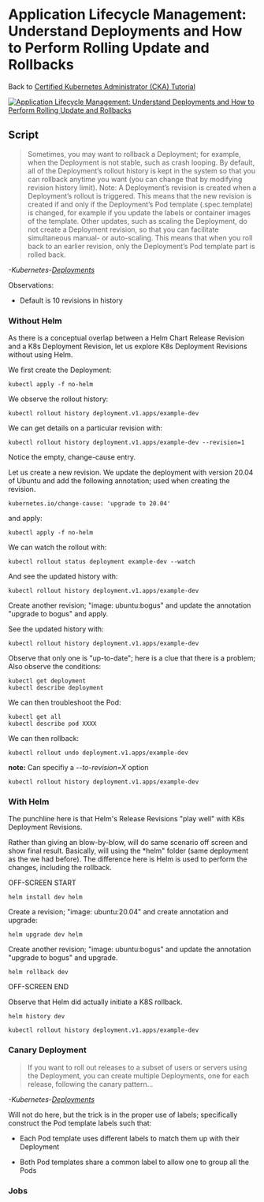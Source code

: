 # Application Lifecycle Management: Understand Deployments and How to Perform Rolling Update and Rollbacks

Back to [Certified Kubernetes Administrator (CKA) Tutorial](https://github.com/larkintuckerllc/k8s-cka-tutorial)

[![Application Lifecycle Management: Understand Deployments and How to Perform Rolling Update and Rollbacks](http://img.youtube.com/vi/XXXXX/0.jpg)](XXXXX)

## Script

> Sometimes, you may want to rollback a Deployment; for example, when the Deployment is not stable, such as crash looping. By default, all of the Deployment’s rollout history is kept in the system so that you can rollback anytime you want (you can change that by modifying revision history limit).
> Note: A Deployment’s revision is created when a Deployment’s rollout is triggered. This means that the new revision is created if and only if the Deployment’s Pod template (.spec.template) is changed, for example if you update the labels or container images of the template. Other updates, such as scaling the Deployment, do not create a Deployment revision, so that you can facilitate simultaneous manual- or auto-scaling. This means that when you roll back to an earlier revision, only the Deployment’s Pod template part is rolled back.

*-Kubernetes-[Deployments](https://kubernetes.io/docs/concepts/workloads/controllers/deployment/)*

Observations:

* Default is 10 revisions in history

### Without Helm

As there is a conceptual overlap between a Helm Chart Release Revision and a K8s Deployment Revision, let us explore K8s Deployment Revisions without using Helm.

We first create the Deployment:

```plaintext
kubectl apply -f no-helm
```

We observe the rollout history:

```plaintext
kubectl rollout history deployment.v1.apps/example-dev
```

We can get details on a particular revision with:

```plaintext
kubectl rollout history deployment.v1.apps/example-dev --revision=1
```

Notice the empty, change-cause entry.

Let us create a new revision. We update the deployment with version 20.04 of Ubuntu and add the following annotation; used when creating the revision.

```plaintext
kubernetes.io/change-cause: 'upgrade to 20.04'
```

and apply:

```plaintext
kubectl apply -f no-helm
```

We can watch the rollout with:

```plaintext
kubectl rollout status deployment example-dev --watch
```

And see the updated history with:

```plaintext
kubectl rollout history deployment.v1.apps/example-dev
```

Create another revision; "image: ubuntu:bogus" and update the annotation "upgrade to bogus" and apply.

See the updated history with:

```plaintext
kubectl rollout history deployment.v1.apps/example-dev
```

Observe that only one is "up-to-date"; here is a clue that there is a problem; Also observe the conditions:

```plaintext
kubectl get deployment
kubectl describe deployment
```

We can then troubleshoot the Pod:

```plaintext
kubectl get all
kubectl describe pod XXXX
```

We can then rollback:

```plaintext
kubectl rollout undo deployment.v1.apps/example-dev
```

**note:** Can specifiy a *--to-revision=X* option

```plaintext
kubectl rollout history deployment.v1.apps/example-dev
```

### With Helm

The punchline here is that Helm's Release Revisions "play well" with K8s Deployment Revisions.

Rather than giving an blow-by-blow, will do same scenario off screen and show final result.  Basically, will using the *helm" folder (same deployment as the we had before). The difference here is Helm is used to perform the changes, including the rollback.

OFF-SCREEN START

```plaintext
helm install dev helm
```

Create a revision; "image: ubuntu:20.04" and create annotation and upgrade:

```plaintext
helm upgrade dev helm
```

Create another revision; "image: ubuntu:bogus" and update the annotation "upgrade to bogus" and upgrade.

```plaintext
helm rollback dev
```

OFF-SCREEN END

Observe that Helm did actually initiate a K8S rollback.

```plaintext
helm history dev

kubectl rollout history deployment.v1.apps/example-dev
```

### Canary Deployment

> If you want to roll out releases to a subset of users or servers using the Deployment, you can create multiple Deployments, one for each release, following the canary pattern...

*-Kubernetes-[Deployments](https://kubernetes.io/docs/concepts/workloads/controllers/deployment/)*

Will not do here, but the trick is in the proper use of labels; specifically construct the Pod template labels such that:

* Each Pod template uses different labels to match them up with their Deployment

* Both Pod templates share a common label to allow one to group all the Pods

### Jobs

